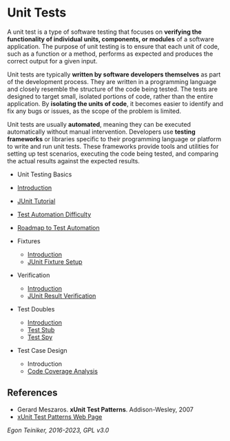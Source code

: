 # Unit Tests

A unit test is a type of software testing that focuses on **verifying the functionality 
of individual units, components, or modules** of a software application. 
The purpose of unit testing is to ensure that each unit of code, such as a function or 
a method, performs as expected and produces the correct output for a given input.

Unit tests are typically **written by software developers themselves** as part of the 
development process. They are written in a programming language and closely resemble 
the structure of the code being tested. 
The tests are designed to target small, isolated portions of code, rather than the 
entire application. 
By **isolating the units of code**, it becomes easier to identify and fix any bugs or 
issues, as the scope of the problem is limited.

Unit tests are usually **automated**, meaning they can be executed automatically 
without manual intervention. Developers use **testing frameworks** or libraries specific 
to their programming language or platform to write and run unit tests. 
These frameworks provide tools and utilities for setting up test scenarios, 
executing the code being tested, and comparing the actual results against the 
expected results.

*  Unit Testing Basics
  * [Introduction](basics/README.md)
  * [JUnit Tutorial](basics/JUnit4-Tutorial)
  * [Test Automation Difficulty](basics/TestDifficulties.md)
  * [Roadmap to Test Automation](basics/RoadmapToTest.md)
  
* Fixtures 
  * [Introduction](fixtures/)
  * [JUnit Fixture Setup](fixtures/JUnit4-Fixture-Setup)
  
* Verification
  * [Introduction](verification/)
  * [JUnit Result Verification](verification/JUnit4-ResultVerification)

* Test Doubles 
  * [Introduction](doubles/)
  * [Test Stub](doubles/JUnit4-TestDouble-Stub/)
  * [Test Spy](doubles/JUnit4-TestDouble-Spy/)
 
* Test Case Design
  * Introduction
  * [Code Coverage Analysis](testcase-design/JUnit4-CodeCoverage-Blog)


## References
* Gerard Meszaros. **xUnit Test Patterns**. Addison-Wesley, 2007
* [xUnit Test Patterns Web Page](http://xunitpatterns.com/)

*Egon Teiniker, 2016-2023, GPL v3.0*
